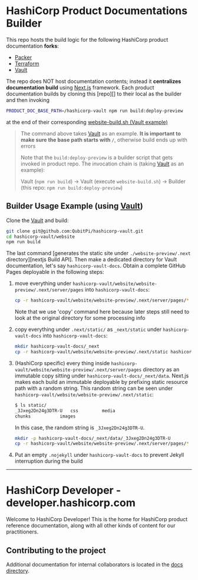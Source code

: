 HashiCorp Product Documentations Builder
========================================

This repo hosts the build logic for the following HashiCorp product documentation **forks**:

- [Packer][product Packer fork]
- [Terraform][product Terraform fork]
- [Vault][product Vault fork]

The repo does NOT host documentation contents; instead it **centralizes documentation build** using [Next.js][Next.js] 
framework. Each product documentation builds by cloning this [repo][] to their local as the builder and then invoking

```bash
PRODUCT_DOC_BASE_PATH=/hashicorp-vault npm run build:deploy-preview
```

at the end of their corresponding [website-build.sh (Vault example)][vault website-build.sh]

> The command above takes [Vault][product Vault fork] as an example. **It is important to make sure the base path
> starts with `/`**, otherwise build ends up with errors
> 
> Note that the `build:deploy-preview` is a builder script that gets invoked in product repo. The invocation chain is 
> (taking [Vault][product Vault fork] as an example):
> 
>
> Vault (`npm run build`) -> Vault (execute `website-build.sh`) -> Builder (this repo: `npm run build:deploy-preview`)

Builder Usage Example (using [Vault][product Vault fork])
---------------------------------------------------------

Clone the [Vault][product Vault fork] and build:

```bash
git clone git@github.com:QubitPi/hashicorp-vault.git
cd hashicorp-vault/website
npm run build
```

The last command [generates the static site under `./website-preview/.next` directory][nextjs Build API]. Then make a 
dedicated directory for Vault documentation, let's say `hashicorp-vault-docs`. Obtain a complete GitHub Pages deployable
in the following steps:

1. move everything under `hashicorp-vault/website/website-preview/.next/server/pages` into `hashicorp-vault-docs`:

   ```bash
   cp -r hashicorp-vault/website/website-preview/.next/server/pages/* hashicorp-vault-docs
   ```

   Note that we use 'copy' command here because later steps still need to look at the original directory for some
   processing info

2. copy everything under `.next/static/` as `_next/static` under `hashicorp-vault-docs` into `hashicorp-vault-docs`:

   ```bash
   mkdir hashicorp-vault-docs/_next
   cp -r hashicorp-vault/website/website-preview/.next/static hashicorp-vault-docs/_next/static
   ```

3. (HashiCorp specific) every thing inside `hashicorp-vault/website/website-preview/.next/server/pages` directory as an
   immutable copy sitting under `hashicorp-vault-docs/_next/data`. Next.js makes each build an immutable deployable by
   prefixing static resource path with a random string. This random string can be seen under
   `hashicorp-vault/website/website-preview/.next/static`:

   ```bash
   $ ls static/
   _3Jxeg2Dn24g3DTR-U	css			media
   chunks			images
   ```

   In this case, the random string is `_3Jxeg2Dn24g3DTR-U`.

   ```bash
   mkdir -p hashicorp-vault-docs/_next/data/_3Jxeg2Dn24g3DTR-U
   cp -r hashicorp-vault/website/website-preview/.next/server/pages/* hashicorp-vault-docs/_next/data/_3Jxeg2Dn24g3DTR-U
   ```

4. Put an empty `.nojekyll` under `hashicorp-vault-docs` to prevent Jekyll interruption during the build

[product Packer fork]: https://github.com/QubitPi/hashicorp-packer
[product Terraform fork]: https://github.com/QubitPi/hashicorp-terraform
[product Vault fork]: https://github.com/QubitPi/hashicorp-vault

[Next.js]: https://nextjs.org/

[Vault Doc]: https://qubitpi.github.io/hashicorp-vault/vault
[vault website-build.sh]: https://github.com/QubitPi/hashicorp-vault/blob/master/website/scripts/website-build.sh

---

# HashiCorp Developer - developer.hashicorp.com

Welcome to HashiCorp Developer! This is the home for HashiCorp product reference documentation, along with all other kinds of content for our practitioners.

## Contributing to the project

Additional documentation for internal collaborators is located in the [docs directory](./docs/README.md).
